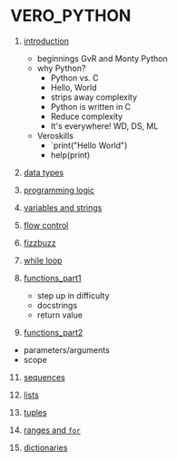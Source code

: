 # VERO_PYTHON


1. [introduction](./lessons/01lesson/index.html)

   - beginnings GvR and Monty Python
   - why Python?
     - Python vs. C
     - Hello, World
     - strips away complexity
     - Python is written in C
     - Reduce complexity
     - It's everywhere! WD, DS, ML
   - Veroskills
     - `print("Hello World")
     - help(print)


2. [data types](./lessons/02lesson/index.html) 


3. [programming logic](./lessons/03lesson/index.html)


4. [variables and strings](./lessons/04lesson/index.html)


5. [flow control](./lessons/05lesson/index.html)


6. [fizzbuzz](./lessons/06lesson/index.html)



7. [while loop](./lessons/07lesson/index.html)



8. [functions_part1](./lessons/08lesson/index.html)

   - step up in difficulty
   - docstrings
   - return value


9.  [functions_part2](./lessons/09lesson/index.html)

   - parameters/arguments
   - scope

11. [sequences](./lessons/10lesson/index.html)



12. [lists](./lessons/11lesson/index.html)


13. [tuples](./lessons/12lesson/index.html)



14. [ranges and `for`](./lessons/13lesson/index.html)




15. [dictionaries](./lessons/14lesson/index.html)